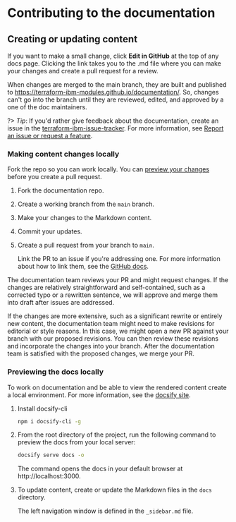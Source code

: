 # Contributing to the documentation

## Creating or updating content

If you want to make a small change, click **Edit in GitHub** at the top of any docs page. Clicking the link takes you to the .md file where you can make your changes and create a pull request for a review.

When changes are merged to the main branch, they are built and published to https://terraform-ibm-modules.github.io/documentation/. So, changes can't go into the branch until they are reviewed, edited, and approved by a one of the doc maintainers.

?> _Tip_: If you'd rather give feedback about the documentation, create an issue in the [terraform-ibm-issue-tracker](https://github.com/terraform-ibm-modules/terraform-ibm-issue-tracker/issues). For more information, see [Report an issue or request a feature](support.md).

### Making content changes locally

Fork the repo so you can work locally. You can [preview your changes](/contributing-docs.md#previewing-the-docs-locally) before you create a pull request.

1.  Fork the documentation repo.
1.  Create a working branch from the `main` branch.
1.  Make your changes to the Markdown content.
1.  Commit your updates.
1.  Create a pull request from your branch to `main`.

    Link the PR to an issue if you're addressing one. For more information about how to link them, see the [GitHub docs](https://docs.github.com/en/issues/tracking-your-work-with-issues/linking-a-pull-request-to-an-issue).

The documentation team reviews your PR and might request changes. If the changes are relatively straightforward and self-contained, such as a corrected typo or a rewritten sentence, we will approve and merge them into draft after issues are addressed.

If the changes are more extensive, such as a significant rewrite or entirely new content, the documentation team might need to make revisions for editorial or style reasons. In this case, we might open a new PR against your branch with our proposed revisions. You can then review these revisions and incorporate the changes into your branch. After the documentation team is satisfied with the proposed changes, we merge your PR.

### Previewing the docs locally

To work on documentation and be able to view the rendered content create a local environment. For more information, see the [docsify site](https://docsify.js.org/#/quickstart).


1.  Install docsify-cli

    ```bash
    npm i docsify-cli -g
    ```
1.  From the root directory of the project, run the following command to preview the docs from your local server:

    ```bash
    docsify serve docs -o
    ```

    The command opens the docs in your default browser at http://localhost:3000.

1.  To update content, create or update the Markdown files in the `docs` directory.

    The left navigation window is defined in the `_sidebar.md` file.

